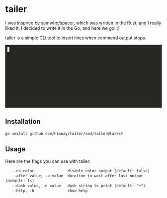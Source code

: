 # tailer

I was inspired by [samwho/spacer](https://github.com/samwho/spacer), which was written in the Rust, and I really liked it. I decided to write it in the Go, and here we go! :)

tailer is a simple CLI tool to insert lines when command output stops.

![](https://github.com/hionay/tailer/blob/main/images/tailer.gif)

## Installation

```bash
go install github.com/hionay/tailer/cmd/tailer@latest
```

## Usage
Here are the flags you can use with tailer:
```
   --no-color               disable color output (default: false)
   --after value, -a value  duration to wait after last output (default: 1s)
   --dash value, -d value   dash string to print (default: "━")
   --help, -h               show help
```
